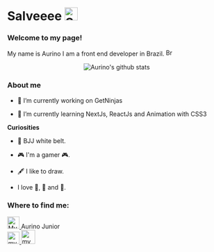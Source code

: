 # Salveeee <img width="30" src="https://emojis.slackmojis.com/emojis/images/1536351075/4594/blob-wave.gif?1536351075" alt="Sunglasses emoji" />
### Welcome to my page!
<p>
  My name is Aurino I am a front end developer in Brazil.
  <img width="16" src="https://www.flaticon.com/svg/static/icons/svg/197/197386.svg" alt="Brazil" />
</p>

<p align="center">
  <img src="https://github-readme-stats.vercel.app/api?username=AurinoJunior&show_icons=true&theme=dracula" alt="Aurino's github stats" />
</p>

### About me

- 🔭 I’m currently working on GetNinjas

- 🌱 I’m currently learning NextJs, ReactJs and Animation with CSS3

**Curiosities**

- 🥋 BJJ white belt.

- 🎮 I'm a gamer 🎮.

- 🖋️ I like to draw.

- I love 🍕, 🍔 and 🍟.

### Where to find me:

<div>
  <a href="https://www.linkedin.com/in/aurino-junior-7718a4158">
    <img alt="My linkedin" width="28" src="https://www.flaticon.com/svg/static/icons/svg/1383/1383262.svg" />
  </a>
  Aurino Junior
</div>

<a href="https://www.instagram.com/aurigod_7">
  <img alt="my instagram" width="28" src="https://www.flaticon.com/svg/static/icons/svg/1384/1384063.svg"/>
</a>

<a href="https://discord.gg/qgP5wMP4">
    <img alt="my Discord" width="32" src="https://www.flaticon.com/svg/static/icons/svg/356/356060.svg">
</a>

